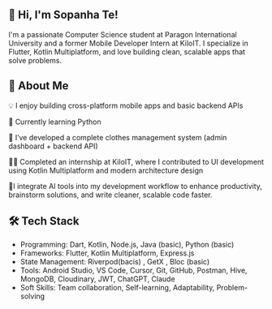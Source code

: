 ## 👋 Hi, I'm Sopanha Te!
I'm a passionate Computer Science student at Paragon International University and a former Mobile Developer Intern at KiloIT. I specialize in Flutter, Kotlin Multiplatform, and love building clean, scalable apps that solve problems.

## 🚀 About Me

💡 I enjoy building cross-platform mobile apps and basic backend APIs

🌱 Currently learning Python 

🔨 I’ve developed a complete clothes management system (admin dashboard + backend API)

👨‍💻 Completed an internship at KiloIT, where I contributed to UI development using Kotlin Multiplatform and modern architecture design

🤖I integrate AI tools into my development workflow to enhance productivity, brainstorm solutions, and write cleaner, scalable code faster.


## 🛠️ Tech Stack

- Programming:  Dart, Kotlin, Node.js, Java (basic), Python (basic) 
- Frameworks: Flutter, Kotlin Multiplatform, Express.js   
- State Management: Riverpod(bacis) , GetX , Bloc (basic)
- Tools:  Android Studio, VS Code, Cursor, Git, GitHub, Postman, Hive, MongoDB, Cloudinary, JWT, ChatGPT, Claude 
- Soft Skills: Team collaboration, Self-learning, Adaptability, Problem-solving 



<!--
**Tesopanha/Tesopanha** is a ✨ _special_ ✨ repository because its `README.md` (this file) appears on your GitHub profile.

Here are some ideas to get you started:

- 🔭 I’m currently working on ...
- 🌱 I’m currently learning ...
- 👯 I’m looking to collaborate on ...
- 🤔 I’m looking for help with ...
- 💬 Ask me about ...
- 📫 How to reach me: ...
- 😄 Pronouns: ...
- ⚡ Fun fact: ...
-->
